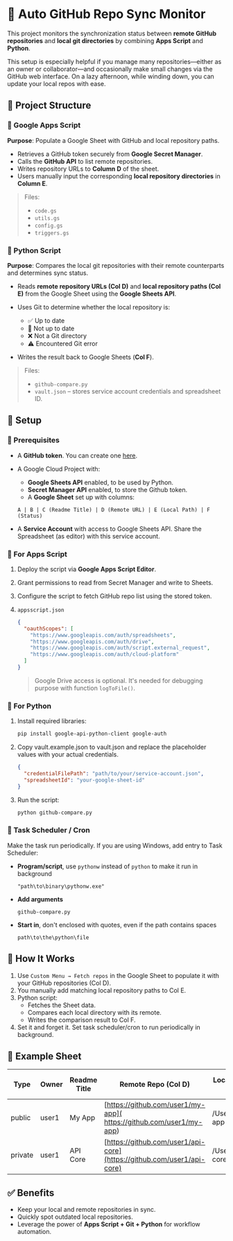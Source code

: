 # 🔄 Auto GitHub Repo Sync Monitor

This project monitors the synchronization status between **remote GitHub repositories** and **local git directories** by combining **Apps Script** and **Python**.

This setup is especially helpful if you manage many repositories—either as an owner or collaborator—and occasionally make small changes via the GitHub web interface. On a lazy afternoon, while winding down, you can update your local repos with ease.


## 📁 Project Structure

### 🔷 Google Apps Script

**Purpose**: Populate a Google Sheet with GitHub and local repository paths.

* Retrieves a GitHub token securely from **Google Secret Manager**.
* Calls the **GitHub API** to list remote repositories.
* Writes repository URLs to **Column D** of the sheet.
* Users manually input the corresponding **local repository directories** in **Column E**.

> Files:
>
> * `code.gs`
> * `utils.gs`
> * `config.gs`
> * `triggers.gs`


### 🐍 Python Script

**Purpose**: Compares the local git repositories with their remote counterparts and determines sync status.

* Reads **remote repository URLs (Col D)** and **local repository paths (Col E)** from the Google Sheet using the **Google Sheets API**.
* Uses Git to determine whether the local repository is:

  * ✅ Up to date
  * 🔄 Not up to date
  * ❌ Not a Git directory
  * ⚠️ Encountered Git error
* Writes the result back to Google Sheets (**Col F**).

> Files:
>
> * `github-compare.py`
> * `vault.json` – stores service account credentials and spreadsheet ID.


## 🧪 Setup

### 📌 Prerequisites

* A **GitHub token**. You can create one [here](https://github.com/settings/tokens).
* A Google Cloud Project with:

  * **Google Sheets API** enabled, to be used by Python.
  * **Secret Manager API** enabled, to store the Github token.
  * A **Google Sheet** set up with columns:

  ```text
  A | B | C (Readme Title) | D (Remote URL) | E (Local Path) | F (Status)
  ```
* A **Service Account** with access to Google Sheets API. Share the Spreadsheet (as editor) with this service account.

### 🔹 For Apps Script

1. Deploy the script via **Google Apps Script Editor**.
2. Grant permissions to read from Secret Manager and write to Sheets.
3. Configure the script to fetch GitHub repo list using the stored token.
4. `appsscript.json`

    ```json
    {
      "oauthScopes": [
        "https://www.googleapis.com/auth/spreadsheets",
        "https://www.googleapis.com/auth/drive",
        "https://www.googleapis.com/auth/script.external_request",
        "https://www.googleapis.com/auth/cloud-platform"
      ]
    }
    ```
    > Google Drive access is optional. It's needed for debugging purpose with function `logToFile()`.

### 🔸 For Python

1. Install required libraries:

   ```bash
   pip install google-api-python-client google-auth
   ```

2. Copy vault.example.json to vault.json and replace the placeholder values with your actual credentials.

   ```json
   {
     "credentialFilePath": "path/to/your/service-account.json",
     "spreadsheetId": "your-google-sheet-id"
   }
   ```

3. Run the script:

   ```bash
   python github-compare.py
   ```


### 🔹 Task Scheduler / Cron

Make the task run periodically. If you are using Windows, add entry to Task Scheduler:

  * **Program/script**, use `pythonw` instead of `python` to make it run in background
      ```text
      "path\to\binary\pythonw.exe"
      ```
  * **Add arguments**
      ```text
      github-compare.py
      ```
  * **Start in**, don't enclosed with quotes, even if the path contains spaces
      ```text
      path\to\the\python\file
      ```


## 🧠 How It Works

1. Use `Custom Menu → Fetch repos` in the Google Sheet to populate it with your GitHub repositories (Col D).
2. You manually add matching local repository paths to Col E.
3. Python script:
   * Fetches the Sheet data.
   * Compares each local directory with its remote.
   * Writes the comparison result to Col F.
4. Set it and forget it. Set task scheduler/cron to run periodically in background.


## 📓 Example Sheet

| Type      | Owner | Readme Title | Remote Repo (Col D)                                                    | Local Path (Col E)  | Status (Col F)    |
| --------- | ----- | ------------ | ---------------------------------------------------------------------- | ------------------- | ----------------- |
| public    | user1 | My App       | [https://github.com/user1/my-app](  https://github.com/user1/my-app)   | /Users/you/my-app   | ✅ Up to date     |
| private   | user1 | API Core     | [https://github.com/user1/api-core](https://github.com/user1/api-core) | /Users/you/api-core | 🔄 Not up to date |


## ✅ Benefits

* Keep your local and remote repositories in sync.
* Quickly spot outdated local repositories.
* Leverage the power of **Apps Script + Git + Python** for workflow automation.
